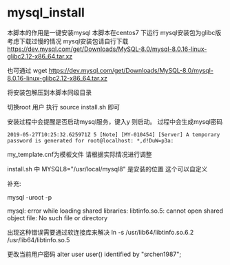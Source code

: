 
# mysql_install 
本脚本的作用是一键安装mysql 
本脚本在centos7 下运行 mysql安装包为glibc版
考虑下载过慢的情况 mysql安装包请自行下载
https://dev.mysql.com/get/Downloads/MySQL-8.0/mysql-8.0.16-linux-glibc2.12-x86_64.tar.xz

也可通过 wget https://dev.mysql.com/get/Downloads/MySQL-8.0/mysql-8.0.16-linux-glibc2.12-x86_64.tar.xz

将安装包解压到本脚本同级目录


切换root 用户 执行 source install.sh 即可


安装过程中会提醒是否启动mysql服务，键入y 则启动。
过程中会生成mysql密码

   
	2019-05-27T10:25:32.625971Z 5 [Note] [MY-010454] [Server] A temporary password is generated for root@localhost: *,d!DuW=p3a:


my_template.cnf为模板文件 请根据实际情况进行调整

install.sh 中 MYSQL8="/usr/local/mysql8" 是安装的位置 这个可以自定义


补充:

mysql -uroot -p

mysql: error while loading shared libraries: libtinfo.so.5: cannot open shared object file: No such file or directory

出现这种错误需要通过软连接库来解决 ln -s /usr/lib64/libtinfo.so.6.2 /usr/lib64/libtinfo.so.5 

更改当前用户密码 alter user user() identified by "srchen1987";
